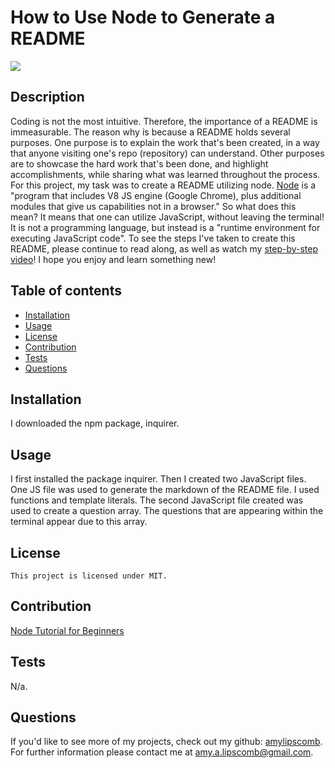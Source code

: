 # How to Use Node to Generate a README
  <img src="https://img.shields.io/badge/License-MIT-ff69b4.svg">

  ## Description
  Coding is not the most intuitive. Therefore, the importance of a README is immeasurable. The reason why is because a README holds several purposes. One purpose is to explain the work that's been created, in a way that anyone visiting one's repo (repository) can understand. Other purposes are to showcase the hard work that's been done, and highlight accomplishments, while sharing what was learned throughout the process. For this project, my task was to create a README utilizing node. [Node](https://www.youtube.com/watch?v=TlB_eWDSMt4) is a "program that includes V8 JS engine (Google Chrome), plus additional modules that give us capabilities not in a browser." So what does this mean? It means that one can utilize JavaScript, without leaving the terminal! It is not a programming language, but instead is a "runtime environment for executing JavaScript code". To see the steps I've taken to create this README, please continue to read along, as well as watch my [step-by-step video](https://app.castify.com/watch/365613b9-6942-444e-8519-3ca0a19a685f)! I hope you enjoy and learn something new!

  ## Table of contents

  * [Installation](#installation)
  * [Usage](#usage)
  * [License](#license)
  * [Contribution](#contribution)
  * [Tests](#tests)
  * [Questions](#questions)

  ## Installation
 
  I downloaded the npm package, inquirer. 

  ## Usage

  I first installed the package inquirer. Then I created two JavaScript files. One JS file was used to generate the markdown of the README file. I used functions and template literals. The second JavaScript file created was used to create a question array. The questions that are appearing within the terminal appear due to this array. 

  ## License
    
    This project is licensed under MIT.
    

  ## Contribution 

  [Node Tutorial for Beginners](https://www.youtube.com/watch?v=TlB_eWDSMt4)

  ## Tests

  N/a.

  ## Questions

  If you'd like to see more of my projects, check out my github: [amylipscomb](https://github.com/amylipscomb).
  For further information please contact me at [amy.a.lipscomb@gmail.com](mailto:amy.a.lipscomb@gmail.com).
  
